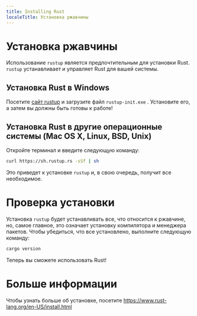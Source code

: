 ---
title: Installing Rust
localeTitle: Установка ржавчины
---# Установка ржавчины

Использование `rustup` является предпочтительным для установки Rust. `rustup` устанавливает и управляет Rust для вашей системы.

## Установка Rust в Windows

Посетите [сайт rustup](https://rustup.rs) и загрузите файл `rustup-init.exe` . Установите его, а затем вы должны быть готовы к работе!

## Установка Rust в другие операционные системы (Mac OS X, Linux, BSD, Unix)

Откройте терминал и введите следующую команду:

```sh
curl https://sh.rustup.rs -sSf | sh 
```

Это приведет к установке `rustup` и, в свою очередь, получит все необходимое.

# Проверка установки

Установка `rustup` будет устанавливать все, что относится к ржавчине, но, самое главное, это означает установку компилятора и менеджера пакетов. Чтобы убедиться, что все установлено, выполните следующую команду:

```sh
cargo version 
```

Теперь вы сможете использовать Rust!

# Больше информации

Чтобы узнать больше об установке, посетите https://www.rust-lang.org/en-US/install.html